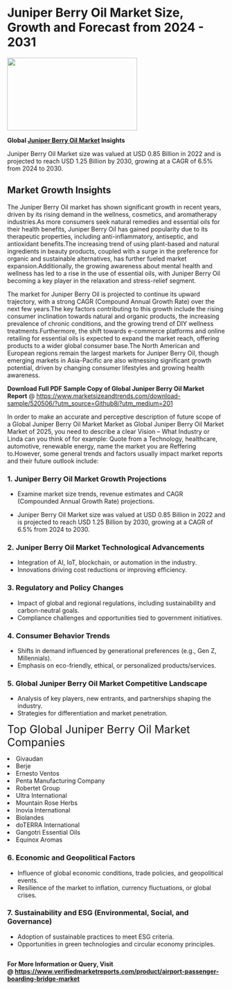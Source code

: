 <H1>Juniper Berry Oil Market Size, Growth and Forecast from 2024 - 2031</H1><img class="aligncenter size-medium wp-image-584254" src="https://thirdeyenews.in/wp-content/uploads/2024/09/Global-Market-Research-300x168.jpeg" alt="" width="300" height="168" /><p><strong>Global&nbsp;<a href="https://www.marketsizeandtrends.com/download-sample/520506/?utm_source=Github8j?utm_medium=201">Juniper Berry Oil Market</a> Insights</strong></p><p>Juniper Berry Oil Market size was valued at USD 0.85 Billion in 2022 and is projected to reach USD 1.25 Billion by 2030, growing at a CAGR of 6.5% from 2024 to 2030.</p><p><h2>Market Growth Insights</h2> The Juniper Berry Oil market has shown significant growth in recent years, driven by its rising demand in the wellness, cosmetics, and aromatherapy industries.As more consumers seek natural remedies and essential oils for their health benefits, Juniper Berry Oil has gained popularity due to its therapeutic properties, including anti-inflammatory, antiseptic, and antioxidant benefits.The increasing trend of using plant-based and natural ingredients in beauty products, coupled with a surge in the preference for organic and sustainable alternatives, has further fueled market expansion.Additionally, the growing awareness about mental health and wellness has led to a rise in the use of essential oils, with Juniper Berry Oil becoming a key player in the relaxation and stress-relief segment. <p>The market for Juniper Berry Oil is projected to continue its upward trajectory, with a strong CAGR (Compound Annual Growth Rate) over the next few years.The key factors contributing to this growth include the rising consumer inclination towards natural and organic products, the increasing prevalence of chronic conditions, and the growing trend of DIY wellness treatments.Furthermore, the shift towards e-commerce platforms and online retailing for essential oils is expected to expand the market reach, offering products to a wider global consumer base.The North American and European regions remain the largest markets for Juniper Berry Oil, though emerging markets in Asia-Pacific are also witnessing significant growth potential, driven by changing consumer lifestyles and growing health awareness.</p> </p><p><span class=""><strong>Download Full PDF Sample Copy of Global Juniper Berry Oil Market Report</strong> @ <a href="https://www.marketsizeandtrends.com/download-sample/520506/?utm_source=Github8j?utm_medium=201" target="_blank">https://www.marketsizeandtrends.com/download-sample/520506/?utm_source=Github8j?utm_medium=201</a></span></p><p>In order to make an accurate and perceptive description of future scope of a Global&nbsp;Juniper Berry Oil Market Market as Global&nbsp;Juniper Berry Oil Market Market of 2025, you need to describe a clear Vision &ndash; What Industry or Linda can you think of for example: Quote from a Technology, healthcare, automotive, renewable energy, name the market you are Reffering to.However, some general trends and factors usually impact market reports and their future outlook include:</p><h3>1.&nbsp;<strong>Juniper Berry Oil Market Growth Projections</strong></h3><ul><li>Examine market size trends, revenue estimates and CAGR (Compounded Annual Growth Rate) projections.</li><li><p>Juniper Berry Oil Market size was valued at USD 0.85 Billion in 2022 and is projected to reach USD 1.25 Billion by 2030, growing at a CAGR of 6.5% from 2024 to 2030.</p></li></ul><h3>2.&nbsp;<strong>Juniper Berry Oil Market Technological Advancements</strong></h3><ul><li>Integration of AI, IoT, blockchain, or automation in the industry.</li><li>Innovations driving cost reductions or improving efficiency.</li></ul><h3>3.&nbsp;<strong>Regulatory and Policy Changes</strong></h3><ul><li>Impact of global and regional regulations, including sustainability and carbon-neutral goals.</li><li>Compliance challenges and opportunities tied to government initiatives.</li></ul><h3>4.&nbsp;<strong>Consumer Behavior Trends</strong></h3><ul><li>Shifts in demand influenced by generational preferences (e.g., Gen Z, Millennials).</li><li>Emphasis on eco-friendly, ethical, or personalized products/services.</li></ul><h3>5.&nbsp;<strong>Global Juniper Berry Oil Market Competitive Landscape</strong></h3><ul><li>Analysis of key players, new entrants, and partnerships shaping the industry.</li><li>Strategies for differentiation and market penetration.</li></ul><p data-pm-slice="1 1 []"><span style="color: inherit; font-family: inherit; font-size: 25px;">Top Global Juniper Berry Oil Market Companies</span></p><div class="" data-test-id=""><p><li>Givaudan</li><li> Berje</li><li> Ernesto Ventos</li><li> Penta Manufacturing Company</li><li> Robertet Group</li><li> Ultra International</li><li> Mountain Rose Herbs</li><li> Inovia International</li><li> Biolandes</li><li> doTERRA International</li><li> Gangotri Essential Oils</li><li> Equinox Aromas</li></p></div><h3>6.&nbsp;<strong>Economic and Geopolitical Factors</strong></h3><ul><li>Influence of global economic conditions, trade policies, and geopolitical events.</li><li>Resilience of the market to inflation, currency fluctuations, or global crises.</li></ul><h3>7.&nbsp;<strong>Sustainability and ESG (Environmental, Social, and Governance)</strong></h3><ul><li>Adoption of sustainable practices to meet ESG criteria.</li><li>Opportunities in green technologies and circular economy principles.</li></ul><h2><strong style="font-size: 14px;">For More Information or Query, Visit @&nbsp;</strong><a style="background-color: #ffffff; font-size: 14px;" href="https://www.marketsizeandtrends.com/report/juniper-berry-oil-market/" target="_blank">https://www.verifiedmarketreports.com/product/airport-passenger-boarding-bridge-market</a></h2>